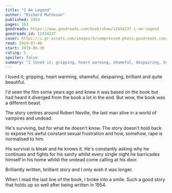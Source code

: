 ```yaml
---
title: "I Am Legend"
author: "Richard Matheson"
published: 1954
pages: 163
goodreads: https://www.goodreads.com/book/show/12434237-i-am-legend
goodreads_id: 12434237
cover: https://i.gr-assets.com/images/S/compressed.photo.goodreads.com/books/1386428854l/12434237._SX98_.jpg
read: 2019-07-06
start: 2019-06-30
rating: 5
spoiler: false
summary: "I loved it; gripping, heart warming, shameful, despairing, brilliant and quite beautiful."
---
```


I loved it; gripping, heart warming, shameful, despairing, brilliant and quite beautiful.  
  
I'd seen the film some years ago and knew it was based on the book but had heard it diverged from the book a lot in the end. But wow, the book was a different beast.  
  
The story centres around Robert Neville, the last man alive in a world of vampires and undead.  
  
He's surviving, but for what he doesn't know. The story doesn't hold back to expose his awful constant sexual frustration and how, somehow, rape is normalised to him.  
  
His survival is bleak and he knows it. He's constantly asking why he continues and fights for his sanity whilst every single night he barricades himself in his home whilst the undead come calling at his door.  
  
Brilliantly written, brilliant story and I only wish it was longer.  
  
When I read the last line of the book, I broke into a smile. Such a good story that holds up so well after being written in 1954.
